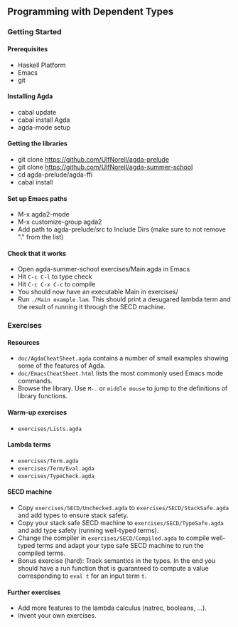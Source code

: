 
## Programming with Dependent Types

### Getting Started

#### Prerequisites
- Haskell Platform
- Emacs
- git

#### Installing Agda
- cabal update
- cabal install Agda
- agda-mode setup

#### Getting the libraries
- git clone https://github.com/UlfNorell/agda-prelude
- git clone https://github.com/UlfNorell/agda-summer-school
- cd agda-prelude/agda-ffi
- cabal install

#### Set up Emacs paths
- M-x agda2-mode
- M-x customize-group agda2
- Add path to agda-prelude/src to Include Dirs (make sure to not remove "." from the list)

#### Check that it works
- Open agda-summer-school exercises/Main.agda in Emacs
- Hit `C-c C-l` to type check
- Hit `C-c C-x C-c` to compile
- You should now have an executable Main in exercises/
- Run `./Main example.lam`. This should print a desugared lambda term and the
  result of running it through the SECD machine.

### Exercises

#### Resources

- `doc/AgdaCheatSheet.agda` contains a number of small examples showing some of the features of Agda.
- `doc/EmacsCheatSheet.html` lists the most commonly used Emacs mode commands.
- Browse the library. Use `M-.` or `middle mouse` to jump to the definitions of library functions.

#### Warm-up exercises

- `exercises/Lists.agda`

#### Lambda terms

- `exercises/Term.agda`
- `exercises/Term/Eval.agda`
- `exercises/TypeCheck.agda`

#### SECD machine

- Copy `exercises/SECD/Unchecked.agda` to `exercises/SECD/StackSafe.agda` and add types to ensure stack safety.
- Copy your stack safe SECD machine to `exercises/SECD/TypeSafe.agda` and add type safety (running well-typed terms).
- Change the compiler in `exercises/SECD/Compiled.agda` to compile well-typed terms and adapt your type safe SECD machine to run the compiled terms.
- Bonus exercise (hard): Track semantics in the types. In the end you should have a run function that is guaranteed to compute a value corresponding to `eval t` for an input term `t`.

#### Further exercises

- Add more features to the lambda calculus (natrec, booleans, ...).
- Invent your own exercises.

